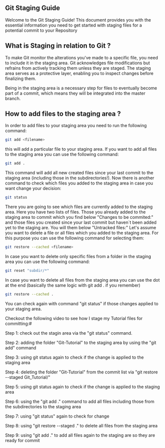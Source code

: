## Git Staging Guide

Welcome to the Git Staging Guide! This document provides you with the essential information you need to get started with staging files for a potential commit to your Repository

## What is Staging in relation to Git ?

To make Git monitor the alterations you've made to a specific file, you need to include it in the staging area. Git acknowledges file modifications but refrains from actively tracking them unless they are staged. The staging area serves as a protective layer, enabling you to inspect changes before finalizing them.

Being in the staging area is a necessary step for files to eventually become part of a commit, which means they will be integrated into the master branch.

## How to add files to the staging area ?

In order to add files to your staging area you need to run the following command:
```bash
git add <filename>
```
this will add a particular file to your staging area. If you want to add all files to the staging area you can use the following command:
```bash
git add . 
```
This command will add all new created files since your last commit to the staging area (including those in the subdirectories!). Now there is another command to check which files you added to the staging area in case you want change your decision:
```bash
git status
```
There you are going to see which files are currently added to the staging area. Here you have two lists of files. Those you already added to the staging area to commit which you find below "Changes to be commited:" and those files you created since your last commit but haven`t been added yet to the staging are. You will them below "Untracked files:" Let's assume you want to delete a file  or all files which you added to the staging area. For this purpose you can use the following command for selecting them:
```bash
git restore --cached <filename>
```
In case you want to delete only specific files from a folder in the staging area you can use the following command:
```bash
git reset "subdir/*"
```
In case you want to delete all files from the staging area you can use the dot at the end (basically the same logic with git add . if you remember)
```bash
git restore --cached .
```
You can check again with command "git status" if those changes applied to your staging area. 

Checkout the following video to see how I stage my Tutorial files for committing:#

Step 1: check out the stagin area via the "git status" command.

Step 2: adding the folder "Git-Tutorial" to the staging area by using the "git add" command

Step 3: using git status again to check if the change is applied to the staging area

Step 4: deleting the folder "Git-Tutorial" from the commit list via "git restore --staged Git_Tutorial/"

Step 5: using git status again to check if the change is applied to the staging area

Step 6: using the "git add ." command to add all files including those from the subdirectories to the staging area

Step 7: using "git status" again to check for change

Step 8: using "git restore --staged ." to delete all files from the staging area

Step 9: using "git add ." to add all files again to the staging are so they are ready for commit


